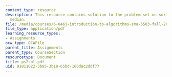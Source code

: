 ```yaml
---
content_type: resource
description: This resource contains solution to the problem set on sorting and weighted
  median.
file: /media/courses/6-046j-introduction-to-algorithms-sma-5503-fall-2005/918110223b953b1865bd166dac2ddf77_ps2sol.pdf
file_type: application/pdf
learning_resource_types:
- Assignments
ocw_type: OCWFile
parent_title: Assignments
parent_type: CourseSection
resourcetype: Document
title: ps2sol.pdf
uid: 91811022-3b95-3b18-65bd-166dac2ddf77
---
```

